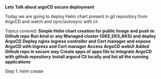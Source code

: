 **Lets Talk about argoCD secure deployment**

Today we are going to deploy Helm chart present in git repository from ArgoCD and watch and sync/autosync with cli

Topics covered:
	**Simple Helm chart creation for public Image and push to Github repo**
        **Run kind or any Managed cluster (GKE,EKS,AKS) and deploy ArgoCD**
        **Deploy nginx ingress controller and Cert manager and expose ArgoCD with Ingress and Cert manager**
        **Access ArgoCD webUI**
        **Added Github repo in secure way**
        **Create apps of apps file to integrate ArgoCD with github repository**
        **Install argocd Cli locally and list all the running applications**

Step 1: 
helm create <chart name>
